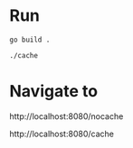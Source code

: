 # Run

`go build .`

`./cache`

# Navigate to

http://localhost:8080/nocache

http://localhost:8080/cache
